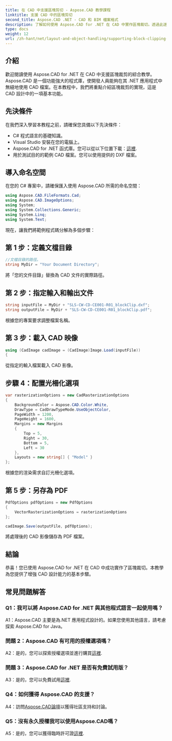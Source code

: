 ```yaml
---
title: 在 CAD 中支援區塊剪切 - Aspose.CAD 教學課程
linktitle: 支援 CAD 中的區塊剪切
second_title: Aspose.CAD .NET - CAD 和 BIM 檔案格式
description: 了解如何使用 Aspose.CAD for .NET 在 CAD 中實作區塊裁切。透過此逐步教學增強您的設計能力。
type: docs
weight: 12
url: /zh-hant/net/layout-and-object-handling/supporting-block-clipping-in-cad/
---
```

## 介紹

歡迎閱讀使用 Aspose.CAD for .NET 在 CAD 中支援區塊裁剪的綜合教學。 Aspose.CAD 是一個功能強大的程式庫，使開發人員能夠在其 .NET 應用程式中無縫地使用 CAD 檔案。在本教程中，我們將重點介紹區塊裁剪的實現，這是 CAD 設計中的一項基本功能。

## 先決條件

在我們深入學習本教程之前，請確保您具備以下先決條件：

- C# 程式語言的基礎知識。
- Visual Studio 安裝在您的電腦上。
-  Aspose.CAD for .NET 函式庫。您可以從以下位置下載：[這裡](https://releases.aspose.com/cad/net/).
- 用於測試目的的範例 CAD 檔案。您可以使用提供的 DXF 檔案。

## 導入命名空間

在您的 C# 專案中，請確保匯入使用 Aspose.CAD 所需的命名空間：

```csharp
using Aspose.CAD.FileFormats.Cad;
using Aspose.CAD.ImageOptions;
using System;
using System.Collections.Generic;
using System.Linq;
using System.Text;
```

現在，讓我們將範例程式碼分解為多個步驟：

## 第 1 步：定義文檔目錄

```csharp
//文檔目錄的路徑。
string MyDir = "Your Document Directory";
```

將「您的文件目錄」替換為 CAD 文件的實際路徑。

## 第 2 步：指定輸入和輸出文件

```csharp
string inputFile = MyDir + "SLS-CW-CD-CE001-R01_blockClip.dxf";
string outputFile = MyDir + "SLS-CW-CD-CE001-R01_blockClip.pdf";
```

根據您的專案要求調整檔案名稱。

## 第 3 步：載入 CAD 映像

```csharp
using (CadImage cadImage = (CadImage)Image.Load(inputFile))
{
```

從指定的輸入檔案載入 CAD 影像。

## 步驟 4：配置光柵化選項

```csharp
var rasterizationOptions = new CadRasterizationOptions
{
    BackgroundColor = Aspose.CAD.Color.White,
    DrawType = CadDrawTypeMode.UseObjectColor,
    PageWidth = 1200,
    PageHeight = 1600,
    Margins = new Margins
    {
        Top = 5,
        Right = 30,
        Bottom = 5,
        Left = 30
    },
    Layouts = new string[] { "Model" }
};
```

根據您的渲染需求自訂光柵化選項。

## 第 5 步：另存為 PDF

```csharp
PdfOptions pdfOptions = new PdfOptions
{
    VectorRasterizationOptions = rasterizationOptions
};

cadImage.Save(outputFile, pdfOptions);
```

將處理後的 CAD 影像儲存為 PDF 檔案。

## 結論

恭喜！您已使用 Aspose.CAD for .NET 在 CAD 中成功實作了區塊裁切。本教學為您提供了增強 CAD 設計能力的基本步驟。

## 常見問題解答

### Q1：我可以將 Aspose.CAD for .NET 與其他程式語言一起使用嗎？

A1：Aspose.CAD 主要是為.NET 應用程式設計的。如果您使用其他語言，請考慮探索 Aspose.CAD for Java。

### 問題 2：Aspose.CAD 有可用的授權選項嗎？

 A2：是的，您可以探索授權選項並進行購買[這裡](https://purchase.aspose.com/buy).

### 問題 3：Aspose.CAD for .NET 是否有免費試用版？

A3：是的，您可以免費試用[這裡](https://releases.aspose.com/).

### Q4：如何獲得 Aspose.CAD 的支援？

 A4：訪問[Aspose.CAD論壇](https://forum.aspose.com/c/cad/19)以獲得社區支持和討論。

### Q5：沒有永久授權我可以使用Aspose.CAD嗎？

 A5：是的，您可以獲得臨時許可證[這裡](https://purchase.aspose.com/temporary-license/).